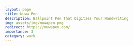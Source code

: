 ```yaml
---
layout: page
title: Nuwa Pen
description: Ballpoint Pen That Digitzes Your Handwriting
img: assets/img/nuwapen.png
redirect: https://nuwapen.com/
importance: 3
category: work
---
```


